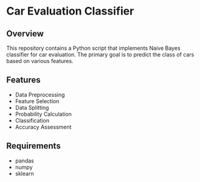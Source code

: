 # Car Evaluation Classifier
## Overview
This repository contains a Python script that implements Naive Bayes classifier for car evaluation. The primary goal is to predict the class of cars based on various features.

## Features
* Data Preprocessing
* Feature Selection
* Data Splitting
* Probability Calculation
* Classification
* Accuracy Assessment
## Requirements
* pandas
* numpy
* sklearn
